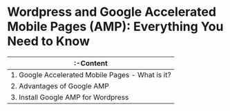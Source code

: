 # Wordpress and Google Accelerated Mobile Pages (AMP): Everything You Need to Know


| :-Content                                          |
|--------------------------------------------------|
| 1. Google Accelerated Mobile Pages - What is it? |
| 2. Advantages of Google AMP                      |
| 3. Install Google AMP for Wordpress              |
